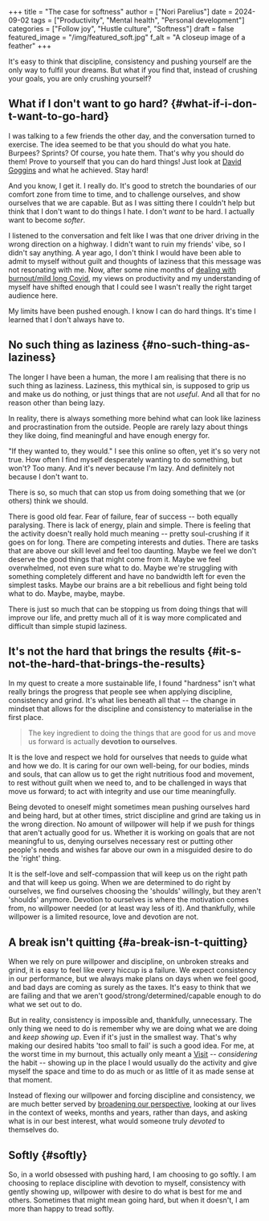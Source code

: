+++
title = "The case for softness"
author = ["Nori Parelius"]
date = 2024-09-02
tags = ["Productivity", "Mental health", "Personal development"]
categories = ["Follow joy", "Hustle culture", "Softness"]
draft = false
featured_image = "/img/featured_soft.jpg"
f_alt = "A closeup image of a feather"
+++

It's easy to think that discipline, consistency and pushing yourself are the only way to fulfil your dreams. But what if you find that, instead of crushing your goals, you are only crushing yourself?


## What if I don't want to go hard? {#what-if-i-don-t-want-to-go-hard}

I was talking to a few friends the other day, and the conversation turned to exercise. The idea seemed to be that you should do what you hate. Burpees? Sprints? Of course, you hate them. That's why you should do them! Prove to yourself that you can do hard things! Just look at [David Goggins](https://en.wikipedia.org/wiki/David_Goggins) and what he achieved. Stay hard!

And you know, I get it. I really do. It's good to stretch the boundaries of our comfort zone from time to time, and to challenge ourselves, and show ourselves that we are capable. But as I was sitting there I couldn't help but think that I don't want to do things I hate. I don't _want_ to be hard. I actually want to become _softer_.

I listened to the conversation and felt like I was that one driver driving in the wrong direction on a highway. I didn't want to ruin my friends' vibe, so I didn't say anything. A year ago, I don't think I would have been able to admit to myself without guilt and thoughts of laziness that this message was not resonating with me. Now, after some nine months of [dealing with burnout/mild long Covid](https://noriparelius.com/post/way-out-of-burnout/), my views on productivity and my understanding of myself have shifted enough that I could see I wasn't really the right target audience here.

My limits have been pushed enough. I know I can do hard things. It's time I learned that I don't always have to.


## No such thing as laziness {#no-such-thing-as-laziness}

The longer I have been a human, the more I am realising that there is no such thing as laziness. Laziness, this mythical sin, is supposed to grip us and make us do nothing, or just things that are not _useful_. And all that for no reason other than being lazy.

In reality, there is always something more behind what can look like laziness and procrastination from the outside. People are rarely lazy about things they like doing, find meaningful and have enough energy for.

"If they wanted to, they would." I see this online so often, yet it's so very not true. How often I find myself desperately wanting to do something, but won't? Too many. And it's never because I'm lazy. And definitely not because I don't want to.

There is so, so much that can stop us from doing something that we (or others) think we should.

There is good old fear. Fear of failure, fear of success -- both equally paralysing. There is lack of energy, plain and simple. There is feeling that the activity doesn't really hold much meaning -- pretty soul-crushing if it goes on for long. There are competing interests and duties. There are tasks that are above our skill level and feel too daunting. Maybe we feel we don't deserve the good things that might come from it. Maybe we feel overwhelmed, not even sure what to do. Maybe we're struggling with something completely different and have no bandwidth left for even the simplest tasks. Maybe our brains are a bit rebellious and fight being told what to do. Maybe, maybe, maybe.

There is just so much that can be stopping us from doing things that will improve our life, and pretty much all of it is way more complicated and difficult than simple stupid laziness.


## It's not the hard that brings the results {#it-s-not-the-hard-that-brings-the-results}

In my quest to create a more sustainable life, I found "hardness" isn't what really brings the progress that people see when applying discipline, consistency and grind. It's what lies beneath all that -- the change in mindset that allows for the discipline and consistency to materialise in the first place.

> The key ingredient to doing the things that are good for us and move us forward is actually **devotion to ourselves**.

It is the love and respect we hold for ourselves that needs to guide what and how we do. It is caring for our own well-being, for our bodies, minds and souls, that can allow us to get the right nutritious food and movement, to rest without guilt when we need to, and to be challenged in ways that move us forward; to act with integrity and use our time meaningfully.

Being devoted to oneself might sometimes mean pushing ourselves hard and being hard, but at other times, strict discipline and grind are taking us in the wrong direction. No amount of willpower will help if we push for things that aren't actually good for us. Whether it is working on goals that are not meaningful to us, denying ourselves necessary rest or putting other people's needs and wishes far above our own in a misguided desire to do the 'right' thing.

It is the self-love and self-compassion that will keep us on the right path and that will keep us going. When we are determined to do right by ourselves, we find ourselves choosing the 'shoulds' willingly, but they aren't 'shoulds' anymore. Devotion to ourselves is where the motivation comes from, no willpower needed (or at least way less of it). And thankfully, while willpower is a limited resource, love and devotion are not.


## A break isn't quitting {#a-break-isn-t-quitting}

When we rely on pure willpower and discipline, on unbroken streaks and grind, it is easy to feel like every hiccup is a failure. We expect consistency in our performance, but we always make plans on days when we feel good, and bad days are coming as surely as the taxes. It's easy to think that we are failing and that we aren't good/strong/determined/capable enough to do what we set out to do.

But in reality, consistency is impossible and, thankfully, unnecessary. The only thing we need to do is remember why we are doing what we are doing and _keep showing up_. Even if it's just in the smallest way. That's why making our desired habits 'too small to fail' is such a good idea. For me, at the worst time in my burnout, this actually only meant a [Visit](https://www.kouroshdini.com/the-visit-and-the-waves-of-focus/) -- _considering_ the habit -- showing up in the place I would usually do the activity and give myself the space and time to do as much or as little of it as made sense at that moment.

Instead of flexing our willpower and forcing discipline and consistency, we are much better served by [broadening our perspective](https://www.thezag.com/broad-view-of-time/), looking at our lives in the context of weeks, months and years, rather than days, and asking what is in our best interest, what would someone truly _devoted_ to themselves do.


## Softly {#softly}

So, in a world obsessed with pushing hard, I am choosing to go softly. I am choosing to replace discipline with devotion to myself, consistency with gently showing up, willpower with desire to do what is best for me and others.  Sometimes that might mean going hard, but when it doesn't, I am more than happy to tread softly.

